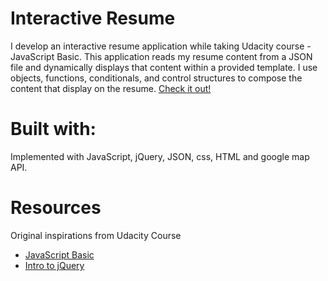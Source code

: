 
# Interactive Resume

I develop an interactive resume application while taking Udacity course - JavaScript Basic. This application reads my resume content from a JSON file and dynamically displays that content within a provided template. I use objects, functions, conditionals, and control structures to compose the content that display on the resume. [Check it out!](http://llwang8/github.io/Udacity-frontend-p2-interactiveResume/)

# Built with:
Implemented with JavaScript, jQuery, JSON, css, HTML and google map API.


# Resources

Original inspirations from Udacity Course
- [JavaScript Basic](https://www.udacity.com/course/javascript-basics--ud804)
- [Intro to jQuery](https://www.udacity.com/course/intro-to-jquery--ud245)



